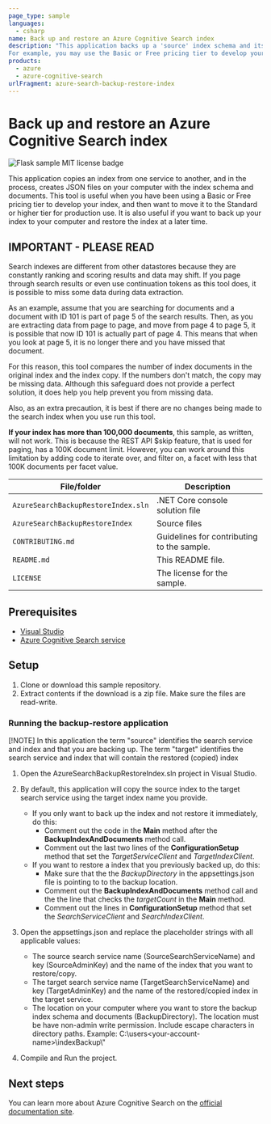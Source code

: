 ```yaml
---
page_type: sample
languages:
  - csharp
name: Back up and restore an Azure Cognitive Search index
description: "This application backs up a 'source' index schema and its documents to a JSON files on your computer, and then uses those files to recreate a 'target' index copy in the 'target' search service that you specify. Depending on your needs, you can use all or part of this application to backup your index files and/or move an index from one search service to another. 
For example, you may use the Basic or Free pricing tier to develop your index, and then want to move it to the Standard or higher tier for production use."
products:
  - azure
  - azure-cognitive-search
urlFragment: azure-search-backup-restore-index
---
```


# Back up and restore an Azure Cognitive Search index

![Flask sample MIT license badge](https://img.shields.io/badge/license-MIT-green.svg)

This application copies an index from one service to another, and in the process, creates JSON files on your computer with the index schema and documents. This tool is useful when you have been using a Basic or Free pricing tier to develop your index, and then want to move it to the Standard or higher tier for production use. It is also useful if you want to back up your index to your computer and restore the index at a later time.

## IMPORTANT - PLEASE READ
Search indexes are different from other datastores because they are constantly ranking and scoring results and data may shift. If you page through search results or even use continuation tokens as this tool does, it is possible to miss some data during data extraction.

As an example, assume that you are searching for documents and a document with ID 101 is part of page 5 of the search results. Then, as you are extracting data from page to page, and move from page 4 to page 5, it is possible that now ID 101 is actually part of page 4. This means that when you look at page 5, it is no longer there and you have missed that document.

For this reason, this tool compares the number of index documents in the original index and the index copy. If the numbers don't match, the copy may be missing data. Although this safeguard does not provide a perfect solution, it does help you help prevent you from missing data.

Also, as an extra precaution, it is best if there are no changes being made to the search index when you use run this tool.

**If your index has more than 100,000 documents**, this sample, as written, will not work. This is because the REST API $skip feature, that is used for paging, has a 100K document limit. However, you can work around this limitation by adding code to iterate over, and filter on, a facet with less that 100K documents per facet value.

| File/folder | Description |
|-------------|-------------|
| `AzureSearchBackupRestoreIndex.sln`  | .NET Core console solution file |
| `AzureSearchBackupRestoreIndex`  | Source files |
| `CONTRIBUTING.md` | Guidelines for contributing to the sample. |
| `README.md` | This README file. |
| `LICENSE`   | The license for the sample. |

## Prerequisites

- [Visual Studio](https://visualstudio.microsoft.com/downloads/)
- [Azure Cognitive Search service](https://docs.microsoft.com/azure/search/search-create-service-portal)

## Setup

1. Clone or download this sample repository.
1. Extract contents if the download is a zip file. Make sure the files are read-write.

### Running the backup-restore application

[!NOTE] In this application the term "source" identifies the search service and index and that you are backing up. The term "target" identifies the search service and index that will contain the restored (copied) index

1. Open the AzureSearchBackupRestoreIndex.sln project in Visual Studio.
1. By default, this application will copy the source index to the target search service using the target index name you provide. 
    - If you only want to back up the index and not restore it immediately, do this:
        - Comment out the code in the **Main** method after the **BackupIndexAndDocuments** method call.
        - Comment out the last two lines of the **ConfigurationSetup** method that set the _TargetServiceClient_ and _TargetIndexClient_.
    - If you want to restore a index that you previously backed up, do this:
        - Make sure that the the _BackupDirectory_ in the appsettings.json file is pointing to to the backup location.
        - Comment out the **BackupIndexAndDocuments** method call and the the line that checks the _targetCount_ in the **Main** method.
        - Comment out the lines in **ConfigurationSetup** method that set the _SearchServiceClient_ and _SearchIndexClient_.

1. Open the appsettings.json and replace the placeholder strings with all applicable values:

    - The source search service name (SourceSearchServiceName) and key (SourceAdminKey) and the name of the index that you want to restore/copy.
    - The target search service name (TargetSearchServiceName) and key (TargetAdminKey) and the name of the restored/copied index in the target service.
    - The location on your computer where you want to store the backup index schema and documents (BackupDirectory). The location must be have non-admin write permission. Include escape characters in directory paths. Example: C:\\users\<your-account-name>\indexBackup\\"

1. Compile and Run the project.

## Next steps

You can learn more about Azure Cognitive Search on the [official documentation site](https://docs.microsoft.com/azure/search).
